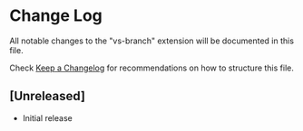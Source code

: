 # Change Log

All notable changes to the "vs-branch" extension will be documented in this file.

Check [Keep a Changelog](http://keepachangelog.com/) for recommendations on how to structure this file.

## [Unreleased]

- Initial release